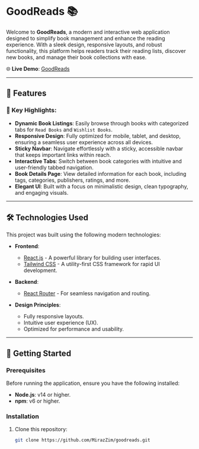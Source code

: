 # GoodReads 📚

Welcome to **GoodReads**, a modern and interactive web application designed to simplify book management and enhance the reading experience. With a sleek design, responsive layouts, and robust functionality, this platform helps readers track their reading lists, discover new books, and manage their book collections with ease.

🌐 **Live Demo**: [GoodReads](https://goodreads1327.netlify.app)

---

## 🌟 Features

### 🔖 Key Highlights:
- **Dynamic Book Listings**: Easily browse through books with categorized tabs for `Read Books` and `Wishlist Books`.
- **Responsive Design**: Fully optimized for mobile, tablet, and desktop, ensuring a seamless user experience across all devices.
- **Sticky Navbar**: Navigate effortlessly with a sticky, accessible navbar that keeps important links within reach.
- **Interactive Tabs**: Switch between book categories with intuitive and user-friendly tabbed navigation.
- **Book Details Page**: View detailed information for each book, including tags, categories, publishers, ratings, and more.
- **Elegant UI**: Built with a focus on minimalistic design, clean typography, and engaging visuals.

---

## 🛠️ Technologies Used

This project was built using the following modern technologies:

- **Frontend**:
  - [React.js](https://reactjs.org/) - A powerful library for building user interfaces.
  - [Tailwind CSS](https://tailwindcss.com/) - A utility-first CSS framework for rapid UI development.

- **Backend**:
  - [React Router](https://reactrouter.com/) - For seamless navigation and routing.

- **Design Principles**:
  - Fully responsive layouts.
  - Intuitive user experience (UX).
  - Optimized for performance and usability.

---

## 🚀 Getting Started

### Prerequisites
Before running the application, ensure you have the following installed:
- **Node.js**: v14 or higher.
- **npm**: v6 or higher.

### Installation
1. Clone this repository:
   ```bash
   git clone https://github.com/MirazZim/goodreads.git
